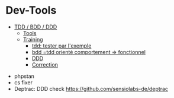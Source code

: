 # Dev-Tools

<!-- START doctoc generated TOC please keep comment here to allow auto update -->
<!-- DON'T EDIT THIS SECTION, INSTEAD RE-RUN doctoc TO UPDATE -->


- [TDD / BDD / DDD](#tdd--bdd--ddd)
  - [Tools](#tools)
  - [Training](#training)
    - [tdd: tester par l'exemple](#tdd-tester-par-lexemple)
    - [bdd =tdd orienté comportement => fonctionnel](#bdd-tdd-orient%C3%A9-comportement--fonctionnel)
    - [DDD](#ddd)
    - [Correction](#correction)

<!-- END doctoc generated TOC please keep comment here to allow auto update -->

- phpstan
- cs fixer
- Deptrac: DDD check https://github.com/sensiolabs-de/deptrac

